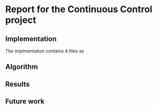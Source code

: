 # Report for the Continuous Control project

## Implementation
The implmentation contains 4 files as

## Algorithm

## Results

## Future work
